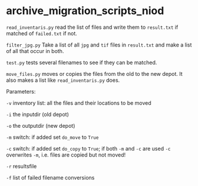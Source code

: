 # archive_migration_scripts_niod

`read_inventaris.py` read the list of files and write them to `result.txt` if matched of `failed.txt` if not.

`filter_jpg.py` Take a list of all `jpg` and `tif` files in `result.txt` and make a list of all that occur in both.

`test.py` tests several filenames to see if they can be matched.

`move_files.py` moves or copies the files from the old to the new depot. It also makes a list like `read_inventaris.py` does.

Parameters:

`-v` inventory list: all the files and their locations to be moved

`-i` the inputdir (old depot)

`-o` the outputdir (new depot)

`-m` switch: if added set `do_move` to `True`

`-c` switch: if added set `do_copy` to `True`; if both `-m` and `-c` are used `-c` overwrites `-m`, i.e. files are copied but not moved!

`-r` resultsfile

`-f` list of failed filename conversions
